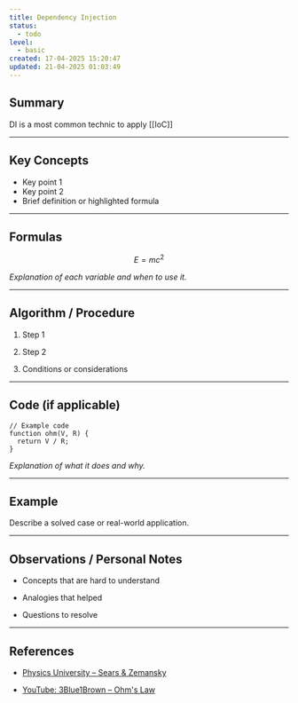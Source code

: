 ```yaml
---
title: Dependency Injection
status:
  - todo
level:
  - basic
created: 17-04-2025 15:20:47
updated: 21-04-2025 01:03:49
---
```



## Summary
DI is a most common technic to apply [[IoC]]

---

## Key Concepts
- Key point 1
- Key point 2
- Brief definition or highlighted formula

---

## Formulas
```math
E = mc^2
````

_Explanation of each variable and when to use it._

---

## Algorithm / Procedure

1. Step 1
    
2. Step 2
    
3. Conditions or considerations
    

---

## Code (if applicable)

```language
// Example code
function ohm(V, R) {
  return V / R;
}
```

_Explanation of what it does and why._

---

## Example

Describe a solved case or real-world application.

---

## Observations / Personal Notes

- Concepts that are hard to understand
    
- Analogies that helped
    
- Questions to resolve
    

---

## References

- [Physics University – Sears & Zemansky](https://chatgpt.com/c/6800424b-70b0-8012-913d-a22c69b7eaee#)
    
- [YouTube: 3Blue1Brown – Ohm's Law](https://chatgpt.com/c/6800424b-70b0-8012-913d-a22c69b7eaee#)
